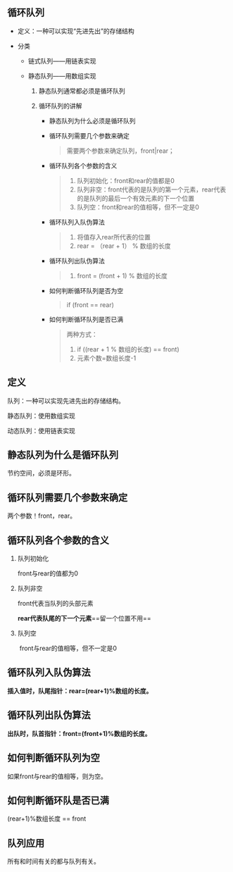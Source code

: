 ## 循环队列

- 定义：一种可以实现“先进先出”的存储结构

- 分类

  - 链式队列——用链表实现

  - 静态队列——用数组实现

    1. 静态队列通常都必须是循环队列

    2. 循环队列的讲解

       - 静态队列为什么必须是循环队列

       - 循环队列需要几个参数来确定

         > 需要两个参数来确定队列，front|rear；

       - 循环队列各个参数的含义

         > 1. 队列初始化：front和rear的值都是0
         > 2. 队列非空：front代表的是队列的第一个元素，rear代表的是队列的最后一个有效元素的下一个位置
         > 3. 队列空：front和rear的值相等，但不一定是0

       - 循环队列入队伪算法

         > 1. 将值存入rear所代表的位置
         > 2. rear = （rear + 1） % 数组的长度

       - 循环队列出队伪算法

         > 1. front = (front + 1) % 数组的长度

       - 如何判断循环队列是否为空

         > if (front == rear)

       - 如何判断循环队列是否已满

         > 两种方式：
         >
         > 1. if ((rear + 1 % 数组的长度) == front)
         > 2. 元素个数=数组长度-1

## 定义

队列：一种可以实现先进先出的存储结构。

静态队列：使用数组实现

动态队列：使用链表实现

## 静态队列为什么是循环队列

节约空间，必须是环形。

## 循环队列需要几个参数来确定

两个参数！front，rear。

## 循环队列各个参数的含义

1. 队列初始化

   front与rear的值都为0

2. 队列非空

   front代表当队列的头部元素

   **rear代表队尾的下一个元素**==留一个位置不用==

3. 队列空

   ​	front与rear的值相等，但不一定是0

## 循环队列入队伪算法

**插入值时，队尾指针：rear=(rear+1)%数组的长度。**

## 循环队列出队伪算法

**出队时，队首指针：front=(front+1)%数组的长度。**

## 如何判断循环队列为空

如果front与rear的值相等，则为空。

## 如何判断循环队是否已满

(rear+1)%数组长度 == front

## 队列应用

所有和时间有关的都与队列有关。